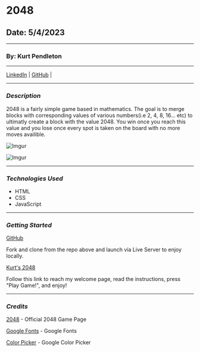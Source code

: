 # 2048

## Date: 5/4/2023

---

### By: Kurt Pendleton

---

[LinkedIn](https://www.linkedin.com/in/kurt-pendleton-20b936269/) | [GitHub](https://github.com/kujo8p) |

---

### _Description_

2048 is a fairly simple game based in mathematics. The goal is to merge blocks with corresponding values of various numbers(i.e 2, 4, 8, 16... etc) to ultimatly create a block with the value 2048. You win once you reach this value and you lose once every spot is taken on the board with no more moves availible.

![Imgur](https://i.imgur.com/BEygaDKm.png)

![Imgur](https://i.imgur.com/viRV23vm.png)

---

### _Technologies Used_

- HTML
- CSS
- JavaScript

---

### _Getting Started_

[GitHub](https://github.com/kujo8p/2048)

Fork and clone from the repo above and launch via Live Server to enjoy locally.

[Kurt's 2048]((https://2048gamekurt.surge.sh/game.html))

Follow this link to reach my welcome page, read the instructions, press "Play Game!", and enjoy!

---

### _Credits_

[2048](https://play2048.co/) - Official 2048 Game Page

[Google Fonts](https://fonts.google.com/) - Google Fonts

[Color Picker](https://g.co/kgs/LKFJHF) - Google Color Picker

